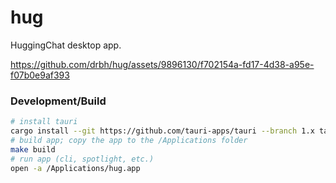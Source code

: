 # hug

HuggingChat desktop app.

https://github.com/drbh/hug/assets/9896130/f702154a-fd17-4d38-a95e-f07b0e9af393

### Development/Build

```bash
# install tauri
cargo install --git https://github.com/tauri-apps/tauri --branch 1.x tauri-cli
# build app; copy the app to the /Applications folder
make build
# run app (cli, spotlight, etc.)
open -a /Applications/hug.app
```
